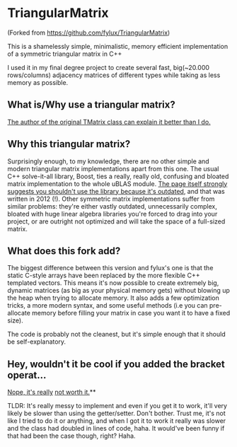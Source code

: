 # TriangularMatrix
(Forked from https://github.com/fylux/TriangularMatrix)

This is a shamelessly simple, minimalistic, memory efficient implementation of a symmetric triangular matrix in C++ 

I used it in my final degree project to create several fast, big(~20.000 rows/columns) adjacency matrices of different types while taking as less memory as possible.

## What is/Why use a triangular matrix?
[The author of the original TMatrix class can explain it better than I do.](https://fylux.github.io/2017/03/07/Symmetric-Triangular-Matrix/)

## Why this triangular matrix?
Surprisingly enough, to my knowledge, there are no other simple and modern triangular matrix implementations apart from this one. The usual C++ solve-it-all library, Boost, ties a really, really old, confusing and bloated matrix implementation to the whole uBLAS module. [The page itself strongly suggests you shouldn't use the library because it's outdated](https://www.boost.org/doc/libs/1_71_0/libs/numeric/ublas/doc/index.html), and that was written in 2012 (!). Other symmetric matrix implementations suffer from similar problems: they're either vastly outdated, unnecessarily complex, bloated with huge linear algebra libraries you're forced to drag into your project, or are outright not optimized and will take the space of a full-sized matrix.

## What does this fork add?
The biggest difference between this version and fylux's one is that the static C-style arrays have been replaced by the more flexible C++ templated vectors. This means it's now possible to create extremely big, dynamic matrices (as big as your physical memory gets) without blowing up the heap when trying to allocate memory.
It also adds a few optimization tricks, a more modern syntax, and some useful methods (i.e you can pre-allocate memory before filling your matrix in case you want it to have a fixed size). 

The code is probably not the cleanest, but it's simple enough that it should be self-explanatory.

## Hey, wouldn't it be cool if you added the bracket operat...
[Nope, ](https://isocpp.org/wiki/faq/operator-overloading#matrix-subscript-op) [it's really](https://isocpp.org/wiki/faq/operator-overloading#matrix-array-of-array) [ not worth it.](https://isocpp.org/wiki/faq/operator-overloading#matrix-c-style-subscript)**

TLDR: It's really messy to implement and even if you get it to work, it'll very likely be slower than using the getter/setter. Don't bother. Trust me, it's not like I tried to do it or anything, and when I got it to work it really was slower and the class had doubled in lines of code, haha. It would've been funny if that had been the case though, right? Haha.